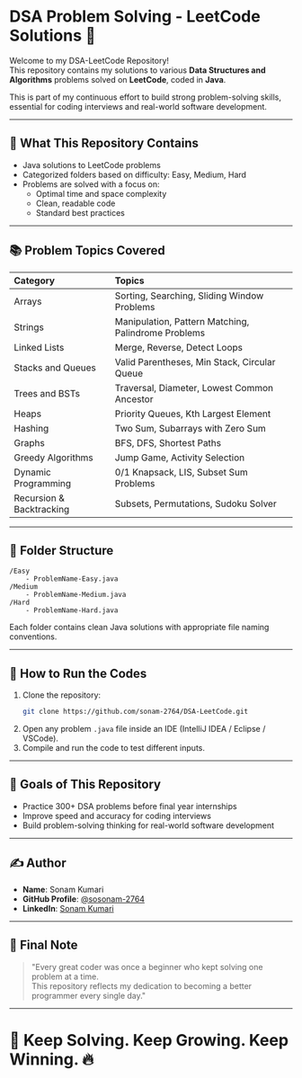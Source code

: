 # DSA Problem Solving - LeetCode Solutions 🚀

Welcome to my DSA-LeetCode Repository!  
This repository contains my solutions to various **Data Structures and Algorithms** problems solved on **LeetCode**, coded in **Java**.

This is part of my continuous effort to build strong problem-solving skills, essential for coding interviews and real-world software development.

---

## 🧠 What This Repository Contains

- Java solutions to LeetCode problems
- Categorized folders based on difficulty: Easy, Medium, Hard
- Problems are solved with a focus on:
  - Optimal time and space complexity
  - Clean, readable code
  - Standard best practices

---

## 📚 Problem Topics Covered

| Category | Topics |
|:---|:---|
| Arrays | Sorting, Searching, Sliding Window Problems |
| Strings | Manipulation, Pattern Matching, Palindrome Problems |
| Linked Lists | Merge, Reverse, Detect Loops |
| Stacks and Queues | Valid Parentheses, Min Stack, Circular Queue |
| Trees and BSTs | Traversal, Diameter, Lowest Common Ancestor |
| Heaps | Priority Queues, Kth Largest Element |
| Hashing | Two Sum, Subarrays with Zero Sum |
| Graphs | BFS, DFS, Shortest Paths |
| Greedy Algorithms | Jump Game, Activity Selection |
| Dynamic Programming | 0/1 Knapsack, LIS, Subset Sum Problems |
| Recursion & Backtracking | Subsets, Permutations, Sudoku Solver |

---

## 📂 Folder Structure

```
/Easy
    - ProblemName-Easy.java
/Medium
    - ProblemName-Medium.java
/Hard
    - ProblemName-Hard.java
```

Each folder contains clean Java solutions with appropriate file naming conventions.

---

## 🚀 How to Run the Codes

1. Clone the repository:
   ```bash
   git clone https://github.com/sonam-2764/DSA-LeetCode.git
   ```
2. Open any problem `.java` file inside an IDE (IntelliJ IDEA / Eclipse / VSCode).
3. Compile and run the code to test different inputs.

---

## 🎯 Goals of This Repository

- Practice 300+ DSA problems before final year internships
- Improve speed and accuracy for coding interviews
- Build problem-solving thinking for real-world software development

---

## ✍️ Author

- **Name**: Sonam Kumari
- **GitHub Profile**: [@sosonam-2764](https://github.com/sosonam-2764)
- **LinkedIn**: [Sonam Kumari](https://linkedin.com/in/sonam-kumari-9a794b325)

---

## 📣 Final Note

> "Every great coder was once a beginner who kept solving one problem at a time.  
This repository reflects my dedication to becoming a better programmer every single day."

---

# 🚀 Keep Solving. Keep Growing. Keep Winning. 🔥
